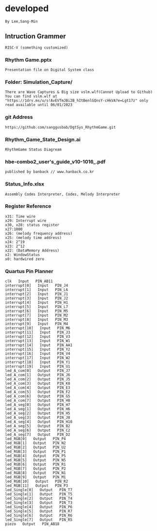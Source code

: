 # developed
    By Lee,Sang-Min
## Intruction Grammer
    RISC-V (something customized)
### Rhythm Game.pptx
    Presentation file on Digital System class
### Folder: Simulation_Capture/
    There are Wave Captures & Big size vslm.wlf(Cannot Upload to Github)
    You can find vslm.wlf at "https://1drv.ms/u/s!AvEVTmJBi2B_hItBenlGQnsY-cHkVA?e=Lgt17z" only read available until 06/01/2023
### git Address
    https://github.com/sanggusbab/DgtSys_RhythmGame.git
### Rhythm_Game_State_Design.ai
    RhythmGame Status Diagream
### hbe-combo2_user's_guide_v10-1016_.pdf
    published by banback // www.hanback.co.kr
### Status_Info.xlsx
    Assembly Codes Interpreter, Codes, Melody Interpreter
### Register Reference
    x31: Time wire
    x29: Interrupt wire
    x30, x28: status register
    x27:1000
    x26: (melody frequency address)
    x25: (melody time address)
    x24: 2^19
    x23: 2^12
    x22: (DataMemory Address)
    x2: WindowStatus
    x0: hardwired zero
### Quartus Pin Planner
    clk   Input   PIN_AB11
    interrupt[0]   Input   PIN_J4
    interrupt[1]   Input   PIN_L6
    interrupt[2]   Input   PIN_J1
    interrupt[3]   Input   PIN_J2
    interrupt[4]   Input   PIN_H1
    interrupt[5]   Input   PIN_L7
    interrupt[6]   Input   PIN_M5
    interrupt[7]   Input   PIN_M2
    interrupt[8]   Input   PIN_M3
    interrupt[9]   Input   PIN_M4
    interrupt[10]   Input   PIN_M6
    interrupt[11]   Input   PIN_J3
    interrupt[12]   Input   PIN_V3
    interrupt[13]   Input   PIN_W1
    interrupt[14]   Input   PIN_AA1
    interrupt[15]   Input   PIN_Y2
    interrupt[16]   Input   PIN_V4
    interrupt[17]   Input   PIN_W2
    interrupt[18]   Input   PIN_Y1
    interrupt[19]   Input   PIN_U1
    led_A_com[0]   Output   PIN_J7
    led_A_com[1]   Output   PIN_J6
    led_A_com[2]   Output   PIN_J5
    led_A_com[3]   Output   PIN_K8
    led_A_com[4]   Output   PIN_E3
    led_A_com[5]   Output   PIN_F2
    led_A_com[6]   Output   PIN_G5
    led_A_com[7]   Output   PIN_H8
    led_A_seg[0]   Output   PIN_H7
    led_A_seg[1]   Output   PIN_H6
    led_A_seg[2]   Output   PIN_H5
    led_A_seg[3]   Output   PIN_J8
    led_A_seg[4]   Output   PIN_H10
    led_A_seg[5]   Output   PIN_B2
    led_A_seg[6]   Output   PIN_C2
    led_A_seg[7]   Output   PIN_D2
    led_RGB[0]   Output   PIN_P4
    led_RGB[1]   Output   PIN_N2
    led_RGB[2]   Output   PIN_U2
    led_RGB[3]   Output   PIN_P1
    led_RGB[4]   Output   PIN_P5
    led_RGB[5]   Output   PIN_N5
    led_RGB[6]   Output   PIN_R1
    led_RGB[7]   Output   PIN_P2
    led_RGB[8]   Output   PIN_N1
    led_RGB[9]   Output   PIN_M1
    led_RGB[10]   Output   PIN_R2
    led_RGB[11]   Output   PIN_P3
    led_Single[0]   Output   PIN_T7
    led_Single[1]   Output   PIN_T5
    led_Single[2]   Output   PIN_T4
    led_Single[3]   Output   PIN_T3
    led_Single[4]   Output   PIN_P6
    led_Single[5]   Output   PIN_R7
    led_Single[6]   Output   PIN_R6
    led_Single[7]   Output   PIN_R5
    piezo   Output   PIN_AB18
